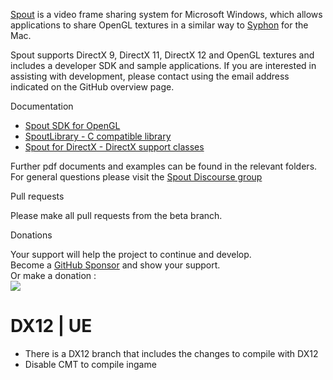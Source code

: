 [Spout](https://spout.zeal.co/) is a video frame sharing system for Microsoft Windows, which allows applications to share OpenGL textures in a similar way to [Syphon](https://github.com/Syphon) for the Mac.

Spout supports DirectX 9, DirectX 11, DirectX 12 and OpenGL textures and includes a developer SDK and sample applications. If you are interested in assisting with development, please contact using the email address indicated on the GitHub overview page.

Documentation
- [Spout SDK for OpenGL](https://spoutgl-site.netlify.app/)
- [SpoutLibrary - C compatible library](https://spoutlibrary-site.netlify.app/)
- [Spout for DirectX - DirectX support classes](https://spoutdx-site.netlify.app/)

Further pdf documents and examples can be found in the relevant folders.\
For general questions please visit the [Spout Discourse group](https://spout.discourse.group)

Pull requests

Please make all pull requests from the beta branch.

Donations

Your support will help the project to continue and develop.\
Become a [GitHub Sponsor](https://github.com/sponsors/leadedge) and show your support.\
Or make a donation :\
[![](https://www.paypalobjects.com/en_AU/i/btn/btn_donate_SM.gif)](https://www.paypal.com/cgi-bin/webscr?cmd=_s-xclick&hosted_button_id=P4P4QJZBT87PJ)  




# DX12 | UE
- There is a DX12 branch that includes the changes to compile with DX12
- Disable CMT to compile ingame

